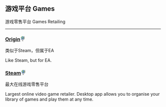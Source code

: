 ## 游戏平台   Games

游戏零售平台   Games Retailing

---

### [Origin](https://www.origin.com/en-in/store/)![](/assets/earth-globe.png)

类似于Steam，但属于EA

Like Steam, but for EA.

### [Steam](http://store.steampowered.com/)![](/assets/earth-globe.png)

最大在线游戏零售平台

Largest online video game retailer. Desktop app allows you to organise your library of games and play them at any time.


